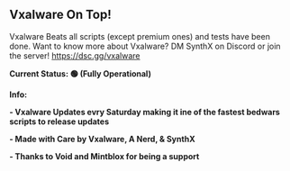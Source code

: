 **Vxalware On Top!**
--------------------------------------------------------------------------
Vxalware Beats all scripts (except premium ones) and tests have been done.
Want to know more about Vxalware? DM SynthX on Discord or join the server!
https://dsc.gg/vxalware

**Current Status: 🟢 (Fully Operational)**

**Info:**

**- Vxalware Updates evry Saturday making it ine of the fastest bedwars scripts to release updates**

**- Made with Care by Vxalware, A Nerd, & SynthX**

**- Thanks to Void and Mintblox for being a support**
